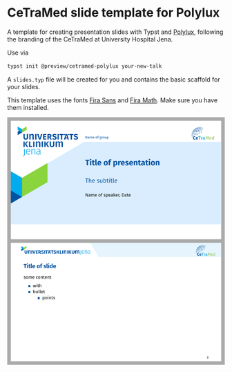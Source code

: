 # CeTraMed slide template for Polylux

A template for creating presentation slides with Typst and
[Polylux](https://github.com/polylux-typ/polylux/), following the branding of
the CeTraMed at University Hospital Jena.

Use via
```sh
typst init @preview/cetramed-polylux your-new-talk
```

A `slides.typ` file will be created for you and contains the basic scaffold for
your slides.

This template uses the fonts
[Fira Sans](https://bboxtype.com/typefaces/FiraSans) and
[Fira Math](https://github.com/firamath/firamath/releases).
Make sure you have them installed.


![thumbnail](thumbnail.png)

